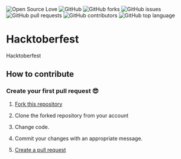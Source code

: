 ![Open Source Love](https://img.shields.io/badge/Open%20Source-%E2%9D%A4-red.svg)
![GitHub](https://img.shields.io/github/license/zermen11/CRUDPython.svg)
![GitHub forks](https://img.shields.io/github/forks/zermen11/CRUDPython.svg)
![GitHub issues](https://img.shields.io/github/issues/zermen11/CRUDPython.svg)
![GitHub pull requests](https://img.shields.io/github/issues-pr/zermen11/CRUDPython.svg)
![GitHub contributors](https://img.shields.io/github/contributors/zermen11/CRUDPython.svg)
![GitHub top language](https://img.shields.io/github/languages/top/zermen11/CRUDPython.svg)

# Hacktoberfest

Hacktoberfest

## How to contribute 

### Create your first pull request :sunglasses:

1. [Fork this repository](https://help.github.com/articles/fork-a-repo/)

2. Clone the forked repository from your account

3. Change code.

4. Commit your changes with an appropriate message.

5. [Create a pull request](https://github.com/zermen11/CRUDPython/pulls)
